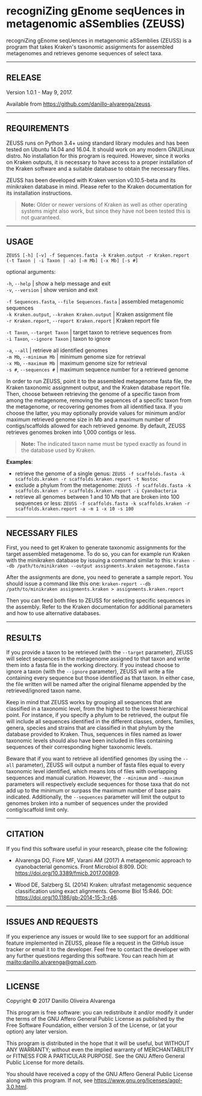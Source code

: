 # **recogniZing gEnome seqUences in metagenomic aSSemblies (ZEUSS)**

recogniZing gEnome seqUences in metagenomic aSSemblies (ZEUSS) is a program that takes Kraken's taxonomic assignments for assembled metagenomes and retrieves genome sequences of select taxa.

---

## RELEASE

Version 1.0.1 - May 9, 2017.

Available from <https://github.com/danillo-alvarenga/zeuss>.

---

## REQUIREMENTS

ZEUSS runs on Python 3.4+ using standard library modules and has been tested on Ubuntu 14.04 and 16.04. It should work on any modern GNU/Linux distro. No installation for this program is required. However, since it works on Kraken outputs, it is necessary to have access to a proper installation of the Kraken software and a suitable database to obtain the necessary files.

ZEUSS has been developed with Kraken version v0.10.5-beta and its minikraken database in mind. Please refer to the Kraken documentation for its installation instructions.

>**Note:** Older or newer versions of Kraken as well as other operating systems might also work, but since they have not been tested this is not guaranteed.

---

## USAGE

`ZEUSS [-h] [-v] -f Sequences.fasta -k Kraken.output -r Kraken.report (-t Taxon | -i Taxon | -a) [-m Mb] [-x Mb] [-s #]`  

optional arguments:

`-h`, `--help` | show a help message and exit  
`-v`, `--version` | show version and exit  

`-f Sequences.fasta`, `--file Sequences.fasta` | assembled metagenomic sequences  
`-k Kraken.output`, `--kraken Kraken.output` | Kraken assignment file  
`-r Kraken.report`, `--report Kraken.report` | Kraken report file  

`-t Taxon`, `--target Taxon` | target taxon to retrieve sequences from  
`-i Taxon`, `--ignore Taxon` | taxon to ignore  

`-a`, `--all` | retrieve all identified genomes  
`-m Mb`, `--minimum Mb` | minimum genome size for retrieval  
`-x Mb`, `--maximum Mb` | maximum genome size for retrieval  
`-s #`, `--sequences #` | maximum sequence number for a retrieved genome  

In order to run ZEUSS, point it to the assembled metagenome fasta file, the Kraken taxonomic assignment output, and the Kraken database report file. Then, choose between retrieving the genome of a specific taxon from among the metagenome, removing the sequences of a specific taxon from the metagenome, or recovering genomes from all identified taxa. If you choose the latter, you may optionally provide values for minimum and/or maximum retrieved genome size in Mb and a maximum number of contigs/scaffolds allowed for each retrieved genome. By default, ZEUSS retrieves genomes broken into 1,000 contigs or less.

>**Note:** The indicated taxon name must be typed exactly as found in the database used by Kraken.

**Examples**:
- retrieve the genome of a single genus: `ZEUSS -f scaffolds.fasta -k scaffolds.kraken -r scaffolds.kraken.report -t Nostoc`
- exclude a phylum from the metagenome: `ZEUSS -f scaffolds.fasta -k scaffolds.kraken -r scaffolds.kraken.report -i Cyanobacteria`
- retrieve all genomes between 1 and 10 Mb that are broken into 100 sequences or less: `ZEUSS -f scaffolds.fasta -k scaffolds.kraken -r scaffolds.kraken.report -a -m 1 -x 10 -s 100`

---

## NECESSARY FILES

First, you need to get Kraken to generate taxonomic assignments for the target assembled metagenome. To do so, you can for example run Kraken with the minikraken database by issuing a command similar to this:
`kraken --db /path/to/minikraken --output assignments.kraken metagenome.fasta`

After the assignments are done, you need to generate a sample report. You should issue a command like this one:
`kraken-report --db /path/to/minikraken assignments.kraken > assignments.kraken.report`

Then you can feed both files to ZEUSS for selecting specific sequences in the assembly. Refer to the Kraken documentation for additional parameters and how to use alternative databases.

---

## RESULTS

If you provide a taxon to be retrieved (with the `--target` parameter), ZEUSS will select sequences in the metagenome assigned to that taxon and write them into a fasta file in the working directory. If you instead choose to ignore a taxon (with the `--ignore` parameter), ZEUSS will write a file containing every sequence but those identified as that taxon. In either case, the file written will be named after the original filename appended by the retrieved/ignored taxon name.

Keep in mind that ZEUSS works by grouping all sequences that are classified in a taxonomic level, from the highest to the lowest hierarchical point. For instance, if you specify a phylum to be retrieved, the output file will include all sequences identified in the different classes, orders, families, genera, species and strains that are classified in that phylum by the database provided to Kraken. Thus, sequences in files named as lower taxonomic levels should also have been included in files containing sequences of their corresponding higher taxonomic levels.

Beware that if you want to retrieve all identified genomes (by using the `--all` parameter), ZEUSS will output a number of fasta files equal to every taxonomic level identified, which means lots of files with overlapping sequences and manual curation. However, the `--minimum` and `--maximum` parameters will respectively exclude sequences for those taxa that do not add up to the minimum or surpass the maximum number of base pairs indicated. Additionally, the `--sequences` parameter will limit the output to genomes broken into a number of sequences under the provided contig/scaffold limit only.

---

## CITATION

If you find this software useful in your research, please cite the following:

- Alvarenga DO, Fiore MF, Varani AM (2017) A metagenomic approach to cyanobacterial genomics. Front Microbiol 8:809. DOI: <https://doi.org/10.3389/fmicb.2017.00809>.

- Wood DE, Salzberg SL (2014) Kraken: ultrafast metagenomic sequence classification using exact alignments. Genome Biol 15:R46. DOI: <https://doi.org/10.1186/gb-2014-15-3-r46>.

---

## ISSUES AND REQUESTS

If you experience any issues or would like to see support for an additional feature implemented in ZEUSS, please file a request in the GitHub issue tracker or email it to the developer. Feel free to contact the developer with any further questions regarding this software. You can reach him at <mailto:danillo.alvarenga@gmail.com>.

---

## LICENSE

Copyright © 2017 Danillo Oliveira Alvarenga

This program is free software: you can redistribute it and/or modify it under the terms of the GNU Affero General Public License as published by the Free Software Foundation, either version 3 of the License, or (at your option) any later version.

This program is distributed in the hope that it will be useful, but WITHOUT ANY WARRANTY; without even the implied warranty of MERCHANTABILITY or FITNESS FOR A PARTICULAR PURPOSE. See the GNU Affero General Public License for more details.

You should have received a copy of the GNU Affero General Public License along with this program. If not, see <https://www.gnu.org/licenses/agpl-3.0.html>.
